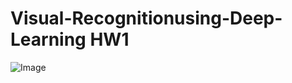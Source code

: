 # Visual-Recognitionusing-Deep-Learning HW1

![Image](https://github.com/user-attachments/assets/dce88b29-aeec-482e-8c92-a0b5d36ff761)
